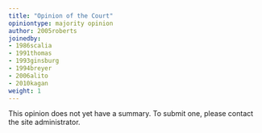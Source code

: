 ```yaml
---
title: "Opinion of the Court"
opiniontype: majority opinion
author: 2005roberts
joinedby:
- 1986scalia
- 1991thomas
- 1993ginsburg
- 1994breyer
- 2006alito
- 2010kagan
weight: 1
---
```

This opinion does not yet have a summary. To submit one, please contact the site administrator.